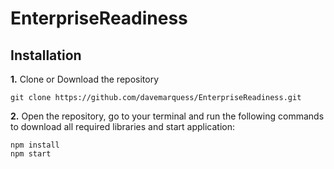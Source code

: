 # EnterpriseReadiness

## Installation

**1.** Clone or Download the repository
```
git clone https://github.com/davemarquess/EnterpriseReadiness.git
```

**2.** Open the repository, go to your terminal and run the following commands to download all required libraries and start application:
```
npm install
npm start
```
